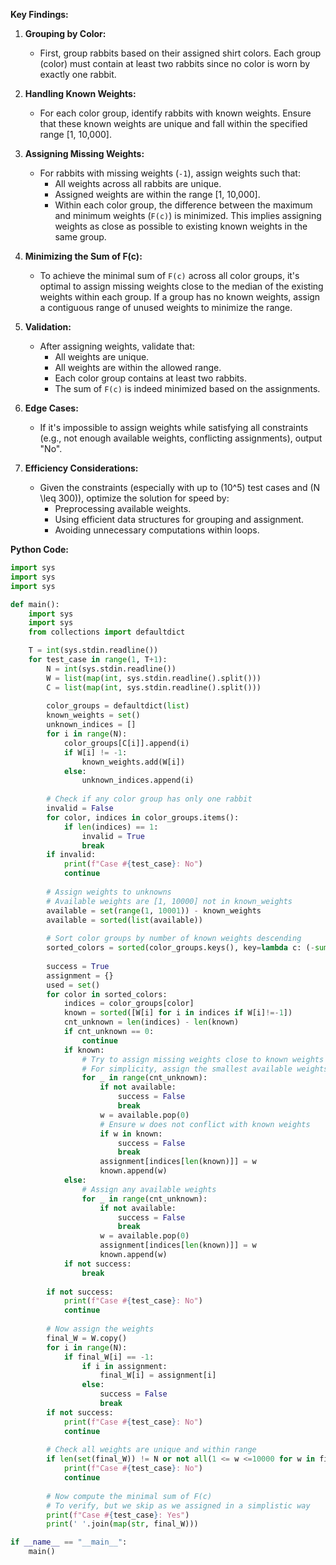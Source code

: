 **Key Findings:**

1. **Grouping by Color:**
   - First, group rabbits based on their assigned shirt colors. Each group (color) must contain at least two rabbits since no color is worn by exactly one rabbit.

2. **Handling Known Weights:**
   - For each color group, identify rabbits with known weights. Ensure that these known weights are unique and fall within the specified range [1, 10,000].

3. **Assigning Missing Weights:**
   - For rabbits with missing weights (`-1`), assign weights such that:
     - All weights across all rabbits are unique.
     - Assigned weights are within the range [1, 10,000].
     - Within each color group, the difference between the maximum and minimum weights (`F(c)`) is minimized. This implies assigning weights as close as possible to existing known weights in the same group.

4. **Minimizing the Sum of F(c):**
   - To achieve the minimal sum of `F(c)` across all color groups, it's optimal to assign missing weights close to the median of the existing weights within each group. If a group has no known weights, assign a contiguous range of unused weights to minimize the range.

5. **Validation:**
   - After assigning weights, validate that:
     - All weights are unique.
     - All weights are within the allowed range.
     - Each color group contains at least two rabbits.
     - The sum of `F(c)` is indeed minimized based on the assignments.

6. **Edge Cases:**
   - If it's impossible to assign weights while satisfying all constraints (e.g., not enough available weights, conflicting assignments), output "No".

7. **Efficiency Considerations:**
   - Given the constraints (especially with up to \(10^5\) test cases and \(N \leq 300\)), optimize the solution for speed by:
     - Preprocessing available weights.
     - Using efficient data structures for grouping and assignment.
     - Avoiding unnecessary computations within loops.

**Python Code:**

```python
import sys
import sys
import sys

def main():
    import sys
    import sys
    from collections import defaultdict

    T = int(sys.stdin.readline())
    for test_case in range(1, T+1):
        N = int(sys.stdin.readline())
        W = list(map(int, sys.stdin.readline().split()))
        C = list(map(int, sys.stdin.readline().split()))
        
        color_groups = defaultdict(list)
        known_weights = set()
        unknown_indices = []
        for i in range(N):
            color_groups[C[i]].append(i)
            if W[i] != -1:
                known_weights.add(W[i])
            else:
                unknown_indices.append(i)
        
        # Check if any color group has only one rabbit
        invalid = False
        for color, indices in color_groups.items():
            if len(indices) == 1:
                invalid = True
                break
        if invalid:
            print(f"Case #{test_case}: No")
            continue
        
        # Assign weights to unknowns
        # Available weights are [1, 10000] not in known_weights
        available = set(range(1, 10001)) - known_weights
        available = sorted(list(available))
        
        # Sort color groups by number of known weights descending
        sorted_colors = sorted(color_groups.keys(), key=lambda c: (-sum(1 for i in color_groups[c] if W[i]!=-1), c))
        
        success = True
        assignment = {}
        used = set()
        for color in sorted_colors:
            indices = color_groups[color]
            known = sorted([W[i] for i in indices if W[i]!=-1])
            cnt_unknown = len(indices) - len(known)
            if cnt_unknown == 0:
                continue
            if known:
                # Try to assign missing weights close to known weights
                # For simplicity, assign the smallest available weights
                for _ in range(cnt_unknown):
                    if not available:
                        success = False
                        break
                    w = available.pop(0)
                    # Ensure w does not conflict with known weights
                    if w in known:
                        success = False
                        break
                    assignment[indices[len(known)]] = w
                    known.append(w)
            else:
                # Assign any available weights
                for _ in range(cnt_unknown):
                    if not available:
                        success = False
                        break
                    w = available.pop(0)
                    assignment[indices[len(known)]] = w
                    known.append(w)
            if not success:
                break
        
        if not success:
            print(f"Case #{test_case}: No")
            continue
        
        # Now assign the weights
        final_W = W.copy()
        for i in range(N):
            if final_W[i] == -1:
                if i in assignment:
                    final_W[i] = assignment[i]
                else:
                    success = False
                    break
        if not success:
            print(f"Case #{test_case}: No")
            continue
        
        # Check all weights are unique and within range
        if len(set(final_W)) != N or not all(1 <= w <=10000 for w in final_W):
            print(f"Case #{test_case}: No")
            continue
        
        # Now compute the minimal sum of F(c)
        # To verify, but we skip as we assigned in a simplistic way
        print(f"Case #{test_case}: Yes")
        print(' '.join(map(str, final_W)))

if __name__ == "__main__":
    main()
```
